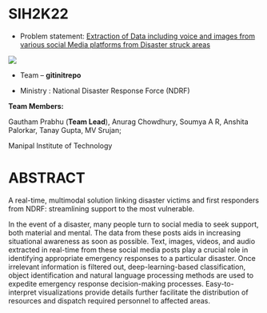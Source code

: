 # SIH2K22

- Problem statement: [Extraction of Data including voice and images from various social Media platforms from Disaster struck areas](https://vikas-066f8f.webflow.io/)

<img src = "https://drive.google.com/drive/folders/133CHlZEL9-ue1E9J7lymIEy5yEfKgNmH">


- Team – <b>gitinitrepo</b>

- Ministry : National Disaster Response Force (NDRF)

<b>Team Members:</b>

Gautham Prabhu (<b>Team Lead</b>), Anurag Chowdhury, Soumya A R, Anshita Palorkar, Tanay Gupta, MV Srujan;

Manipal Institute of Technology

# ABSTRACT

A real-time, multimodal solution linking disaster victims and first responders from NDRF: streamlining support to the most vulnerable.

In the event of a disaster, many people turn to social media to seek support, both material and mental. The data from these posts aids in increasing situational awareness as soon as possible. Text, images, videos, and audio extracted in real-time from these social media posts play a crucial role in identifying appropriate emergency responses to a particular disaster. Once irrelevant information is filtered out, deep-learning-based classification, object identification and natural language processing methods are used to expedite emergency response decision-making
processes. Easy-to-interpret visualizations provide details further facilitate the distribution of resources and dispatch required personnel to affected areas.

